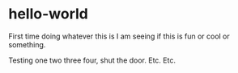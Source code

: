 # hello-world
First time doing whatever this is
I am seeing if this is fun or cool or something. 

Testing one two three four, shut the door.
Etc. Etc.
